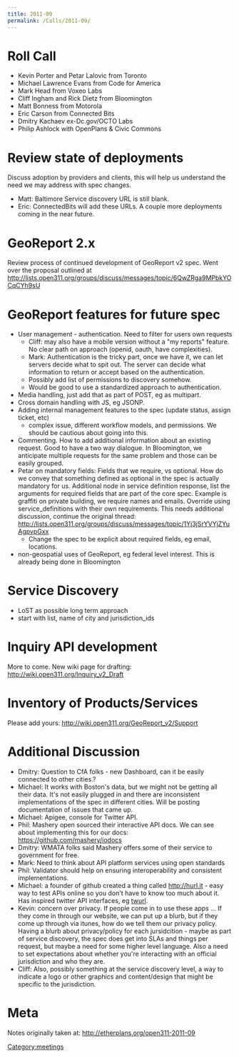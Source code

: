 ```yaml
---
title: 2011-09
permalink: /Calls/2011-09/
---
```


Roll Call
=========

-   Kevin Porter and Petar Lalovic from Toronto
-   Michael Lawrence Evans from Code for America
-   Mark Head from Voxeo Labs
-   Cliff Ingham and Rick Dietz from Bloomington
-   Matt Bonness from Motorola
-   Eric Carson from Connected Bits
-   Dmitry Kachaev ex-Dc.gov/OCTO Labs
-   Philip Ashlock with OpenPlans & Civic Commons

Review state of deployments
===========================

Discuss adoption by providers and clients, this will help us understand the need we may address with spec changes.

-   Matt: Baltimore Service discovery URL is still blank.
-   Eric: ConnectedBits will add these URLs. A couple more deployments coming in the near future.

GeoReport 2.x
=============

Review process of continued development of GeoReport v2 spec. Went over the proposal outlined at <http://lists.open311.org/groups/discuss/messages/topic/6QwZRga9MPbkYOCqCYh9sU>

GeoReport features for future spec
==================================

-   User management - authentication. Need to filter for users own requests
    -   Cliff: may also have a mobile version without a "my reports" feature. No clear path on approach (openid, oauth, have complexities).
    -   Mark: Authentication is the tricky part, once we have it, we can let servers decide what to spit out. The server can decide what information to return or accept based on the authentication.
    -   Possibly add list of permissions to discovery somehow.
    -   Would be good to use a standardized approach to authentication.
-   Media handling, just add that as part of POST, eg as multipart.
-   Cross domain handling with JS, eg JSONP.
-   Adding internal management features to the spec (update status, assign ticket, etc)
    -   complex issue, different workflow models, and permissions. We should be cautious about going into this.
-   Commenting. How to add additional information about an existing request. Good to have a two way dialogue. In Bloomington, we anticipate multiple requests for the same problem and those can be easily grouped.
-   Petar on mandatory fields: Fields that we require, vs optional. How do we convey that something defined as optional in the spec is actually mandatory for us. Additional node in service definition response, list the arguments for required fields that are part of the core spec. Example is graffiti on private building, we require names and emails. Override using service_definitions with their own requirements. This needs additional discussion, continue the original thread: <http://lists.open311.org/groups/discuss/messages/topic/1Yj3jSrYVYjZYuAgpvpGxx>
    -   Change the spec to be explicit about required fields, eg email, locations.
-   non-geospatial uses of GeoReport, eg federal level interest. This is already being done in Bloomington

Service Discovery
=================

-   LoST as possible long term approach
-   start with list, name of city and jurisdiction_ids

Inquiry API development
=======================

More to come. New wiki page for drafting: <http://wiki.open311.org/Inquiry_v2_Draft>

Inventory of Products/Services
==============================

Please add yours: <http://wiki.open311.org/GeoReport_v2/Support>

Additional Discussion
=====================

-   Dmitry: Question to CfA folks - new Dashboard, can it be easily connected to other cities.?
-   Michael: It works with Boston's data, but we might not be getting all their data. It's not easily plugged in and there are inconsistent implementations of the spec in different cities. Will be posting documentation of issues that came up.
-   Michael: Apigee, console for Twitter API.
-   Phil: Mashery open sourced their interactive API docs. We can see about implementing this for our docs: <https://github.com/mashery/iodocs>
-   Dmitry: WMATA folks said Mashery offers some of their service to government for free.
-   Mark: Need to think about API platform services using open standards
-   Phil: Validator should help on ensuring interoperability and consistent implementations.
-   Michael: a founder of github created a thing called <http://hurl.it> - easy way to test APIs online so you don't have to know too much about it. Has inspired twitter API interfaces, eg [twurl](https://github.com/marcel/twurl).
-   Kevin: concern over privacy. If people come in to use these apps ... If they come in through our website, we can put up a blurb, but if they come up through via itunes, how do we tell them our privacy policy. Having a blurb about privacy/policy for each jursidcition - maybe as part of service discovery, the spec does get into SLAs and things per request, but maybe a need for some higher level language. Also a need to set expectations about whether you're interacting with an official jurisdiction and who they are.
-   Cliff: Also, possibly something at the service discovery level, a way to indicate a logo or other graphics and content/design that might be specific to the jurisdiction.

Meta
====

Notes originally taken at: <http://etherplans.org/open311-2011-09>

[Category:meetings](/Category:meetings "wikilink")

